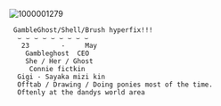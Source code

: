 ![1000001279](https://github.com/user-attachments/assets/d2aafcb8-224e-48b6-a292-c4abeb2f7ce7)
     
     GambleGhost/Shell/Brush hyperfix!!!
      ⌣ ⌣ ⌣ ⌣ ⌣ ⌣ ⌣ ⌣ ⌣
       23        -     May
        Gambleghost  CEO
        She / Her / Ghost 
         Connie fictkin
      Gigi - Sayaka mizi kin
      Offtab / Drawing / Doing ponies most of the time.
      Oftenly at the dandys world area
 